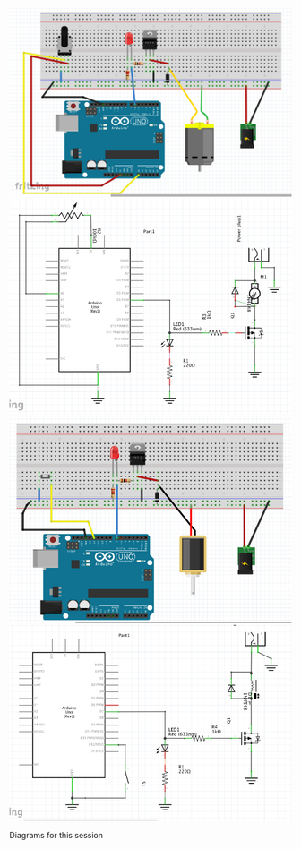 ![transMotorKnob](00_transistor_circuits/transMotorKnob.png)
![transMotorKnob](00_transistor_circuits/transMotorKnob_schematic.png)
![transMotorKnob](00_transistor_circuits/transSolenoidButton.png)
![transMotorKnob](00_transistor_circuits/transSolenoidButton_schematic.png)

Diagrams for this session
